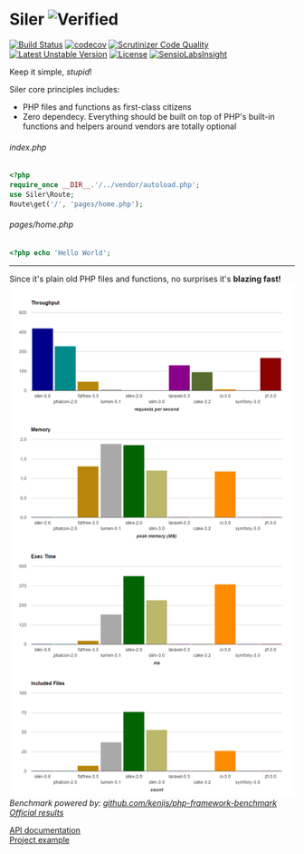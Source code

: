 # Siler ![Verified](https://img.shields.io/badge/verified-%E2%9C%93-brightgreen.svg)

[![Build Status](https://travis-ci.org/leocavalcante/siler.svg?branch=master)](https://travis-ci.org/leocavalcante/siler)
[![codecov](https://codecov.io/gh/leocavalcante/siler/branch/master/graph/badge.svg)](https://codecov.io/gh/leocavalcante/siler)
[![Scrutinizer Code Quality](https://scrutinizer-ci.com/g/leocavalcante/siler/badges/quality-score.png?b=master)](https://scrutinizer-ci.com/g/leocavalcante/siler/?branch=master)
[![Latest Unstable Version](https://poser.pugx.org/leocavalcante/siler/v/unstable)](//packagist.org/packages/leocavalcante/siler)
[![License](https://poser.pugx.org/leocavalcante/siler/license)](https://packagist.org/packages/leocavalcante/siler)
[![SensioLabsInsight](https://insight.sensiolabs.com/projects/703f233e-0738-4bf3-9d47-09d3c6de19b0/mini.png)](https://insight.sensiolabs.com/projects/703f233e-0738-4bf3-9d47-09d3c6de19b0)

Keep it simple, *stupid*!

Siler core principles includes:
* PHP files and functions as first-class citizens
* Zero dependecy. Everything should be built on top of PHP's built-in functions and helpers around vendors are totally optional

###### index.php
```php
<?php
require_once __DIR__.'/../vendor/autoload.php';
use Siler\Route;
Route\get('/', 'pages/home.php');
```
###### pages/home.php
```php
<?php echo 'Hello World';
```
---
Since it's plain old PHP files and functions, no surprises it's **blazing fast!**
![Benchmark](benchmark.png)
*Benchmark powered by: [github.com/kenjis/php-framework-benchmark](https://github.com/kenjis/php-framework-benchmark)*<br>
*[Official results](https://github.com/kenjis/php-framework-benchmark/pull/74#issuecomment-279357554)*

[API documentation](https://leocavalcante.github.io/siler/namespaces/Siler.html)<br>
[Project example](https://github.com/leocavalcante/siler-example)
